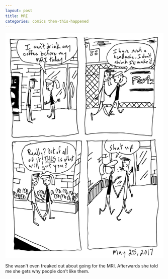 ```yaml
---
layout: post
title: MRI
categories: comics then-this-happened
---
```

![MRI](/public/images/may-25-2017-comic.png)

She wasn't even freaked out about going for the MRI. Afterwards she told me she gets why people don't like them.